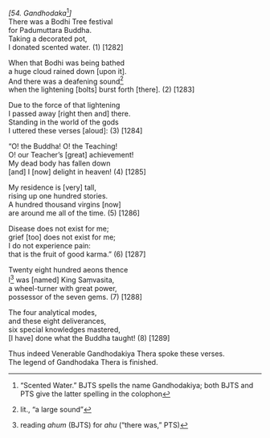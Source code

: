 *\[54. Gandhodaka*[^1]*\]*  
There was a Bodhi Tree festival  
for Padumuttara Buddha.  
Taking a decorated pot,  
I donated scented water. (1) \[1282\]

When that Bodhi was being bathed  
a huge cloud rained down \[upon it\].  
And there was a deafening sound[^2]  
when the lightening \[bolts\] burst forth \[there\]. (2) \[1283\]

Due to the force of that lightening  
I passed away \[right then and\] there.  
Standing in the world of the gods  
I uttered these verses \[aloud\]: (3) \[1284\]

“O! the Buddha! O! the Teaching!  
O! our Teacher’s \[great\] achievement!  
My dead body has fallen down  
\[and\] I \[now\] delight in heaven! (4) \[1285\]

My residence is \[very\] tall,  
rising up one hundred stories.  
A hundred thousand virgins \[now\]  
are around me all of the time. (5) \[1286\]

Disease does not exist for me;  
grief \[too\] does not exist for me;  
I do not experience pain:  
that is the fruit of good karma.” (6) \[1287\]

Twenty eight hundred aeons thence  
I[^3] was \[named\] King Saṃvasita,  
a wheel-turner with great power,  
possessor of the seven gems. (7) \[1288\]

The four analytical modes,  
and these eight deliverances,  
six special knowledges mastered,  
\[I have\] done what the Buddha taught! (8) \[1289\]

Thus indeed Venerable Gandhodakiya Thera spoke these verses.  
The legend of Gandhodaka Thera is finished.

[^1]: “Scented Water.” BJTS spells the name Gandhodakiya; both BJTS and PTS give the latter spelling in the colophon

[^2]: lit., “a large sound”

[^3]: reading *ahum* (BJTS) for *ahu* (“there was,” PTS)
